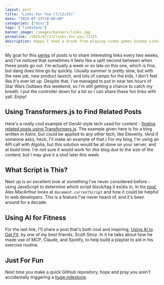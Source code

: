 ```yaml
---
layout: post
title: "Links For You (7/13/25)"
date: "2025-07-13T18:00:00"
categories: ["misc"]
tags: ["links4you"]
banner_image: /images/banners/links.jpg
permalink: /2025/07/13/links-for-you-71325
description: Happy I need a break from playing video games Sunday Links
---
```


My goal for this [series](/tags/links4you) of posts is to share interesting links every two weeks, and I've noticed that sometimes it feels like a split second between when these posts go out. I'm actually a week or so late on this one, which is fine, but dang does time go by quickly. Usually summer is pretty slow, but with the new job, new product launch, and lots of camps for the kids, I don't feel like it's ever let up. Despite that, I've managed to put in near ten hours of Star Wars Outlaws this weekend, so I'm still getting a chance to catch my breath. I put the controller down for a bit so I can share these fun links with yall. Enjoy!

## Using Transformers.js to Find Related Posts

Here's a *really* cool example of GenAI-style tech used for content - [finding related posts using Transformers.js](https://alexop.dev/posts/semantic-related-posts-astro-transformersjs/). The example given here is for a blog written in Astro, but could be applied to any other tech, like Eleventy. (And if someone asks, heck, I'll make an example of that.) For my blog, I'm using an API call with Algolia, but this solution would be all done on your server, and at build time. I'm not sure it would work for *this* blog due to the size of the content, but I may give it a shot later this week.

## What Script is This?

Next up is an excellent look at something I've never considered before - using JavaScript to determine which script block/tag it exists in. In his [post](https://alexop.dev/posts/semantic-related-posts-astro-transformersjs/), Alex MacArthur looks at `document.currentScript` and how it could be helpful to web developers. This is a feature I've never heard of, and it's been around for a decade. 

## Using AI for Fitness

For the last link, I'll share a post that's both cool and inspiring, [Using AI to Get Fit](https://stroz.dev/posts/2025/june/ai-get-fit/), by one of my best friends, Scott Stroz. In it he talks about how he made use of MCP, Claude, and Spotify, to help build a playlist to aid in his exercise routine. 

## Just For Fun

Next time you make a quick GitHub repository, hope and pray you aren't accidentally triggering a [huge milestone](https://github.com/Red-Killer/shit/issues/1).
